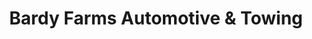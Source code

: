---
title: "Bardy Farms Automotive & Towing"
url: /warren/bardy-farms-automotive-und-towing/
shop: Autowerkstatt
---